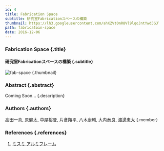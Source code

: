 ```yaml
---
id: 4
title: Fabrication Space
subtitle: 研究室Fabricationスペースの構築
thumbnail: https://lh3.googleusercontent.com/ahKZVt0nR8Vl9lqoJntYwdJGJT5sL6_g_rlhtjg4f_MBm7yvmrRzYrLgvjvZ0_bCbL_9MNGqZUGNrXiaenE_GQD0aZmbhqjn9UYr8MsNrTmNEK84qs94xdbnqKfTCpyMMrRwIX_-Sme2Ip5Jqww0XTfD9AVmdL0MdCblfh98PS2NqDJE77HpIoKVeZc7xv425c9-RvDlJzOJ8O0C95gT5fV6zyv8wEAovytJY64-ptEYfNuHvxbKOSF7l4nMcS63nT_sBL8MCzGh7vBpreDe8xro55wzlQxXBYBsyojzQgqQWb6s_b3GNbeC-JKbAlE0eO9anVZZfB86PxR5TRUktdsT27UzfY4R3vdv8xj6dREJOuRJilmeY68Qn4ElbODyxtwsxetazmMB4fEhkd_7IkvAMPyAfQ1V5LYSP4R1731mx3MzHZHCe_cs_y_J7EwDjGr5YyZNpRtqWG06wzp1okTPrCAnJmRDj1pV7_3eTPj99ndisAR46XtCi5oce2ji4wj_THJkSrPBZ3L4Ke97YiH4cErEXinb8UpFc5AE6OSCBYvulvTrMAKjW0omHbREVi2o5ZfHU_CSN-MT1Y5k3KhYd-G_IaUbDdfqaXmL=w1024-h768-rp
path: fabricatoin-space
date: 2016-12-06
---
```


### Fabrication Space {.title}

#### 研究室Fabricationスペースの構築 {.subtitle}

![fab-space](https://lh3.googleusercontent.com/zQFqz6yzbxuShQFa86hiLnIwVHmE4EAULfZQrZNu55e3fnY_W_4qQclt1iiW6DCsQPHs0X3kjzsPecjFQaduxdvzF4NHroUeiZ7cF9n8vgnM_96CW_k6KkgM9XCsfD7rv42I_FbRcyyHmJqy6vlvrAz12eTnYYprOwR9ndHpzEFY4OTJA8PJFcezzxcVi00gGi6sLBWNsc91sQu9RUAns8KNPQ_Fs2l_JM-FCMKRhFTuS4uMT6UdIJNNKTEc-aOvkMLs4FexdRDBVxtG0waW7v5mUQWB1nV0LtuTUDRxS4F3vDaM-wsqtlo9LsAcFUlhhIiZgvcCGYX9z6uJ1W3OZ56IHk-A8J6yDH4X8PSY0a1ZrHB0TXGw6YOX3T3CYbQDsfC8xvhFIMuJeXdi3v1w0KiX1NnI3GeiG6hN7sDdKxp4yHC2P7p7b_AQwhloEbNYX3n_3pAgfNdzZLbwP5M-HZhIG3YcmOWlOgVEqrXYFxnh4qLmw7nFg5dqNDH38J7m89gVxz3836TnqG46RIKHrvrjcmkCW8Emb2Kkw6d7-2d_2_Sj9tQbsRUp4fYGM51JonGhSQ_iVjzDtFJpuOmHC5pfmj5h8yoezRzu8x_S=w1920-h1080-rp "fab-space") {.thumbnail}

### Abstract {.abstract}

Coming Soon... {.description}

### Authors {.authors}

高田一真, 原健太, 中屋裕登, 片倉翔平, 八木康輔, 大内泰良, 渡邊恵太 {.member}

### References {.references}

1. [ミスミ アルミフレーム](https://jp.misumi-ec.com/vona2/mech/M1500000000/M1501000000/M1501010000/)

